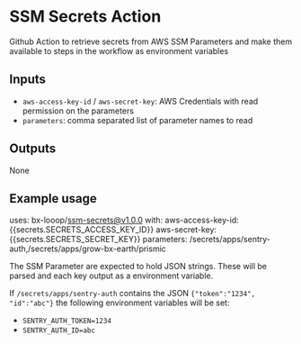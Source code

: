 # SSM Secrets Action

Github Action to retrieve secrets from AWS SSM Parameters and make them available to steps in the workflow as environment variables
## Inputs

- `aws-access-key-id` / `aws-secret-key`: AWS Credentials with read permission on the parameters
- `parameters`: comma separated list of parameter names to read
## Outputs
None

## Example usage

uses: bx-looop/ssm-secrets@v1.0.0
with:
  aws-access-key-id: {{secrets.SECRETS_ACCESS_KEY_ID}}
  aws-secret-key: {{secrets.SECRETS_SECRET_KEY}}
  parameters: /secrets/apps/sentry-auth,/secrets/apps/grow-bx-earth/prismic

The SSM Parameter are expected to hold JSON strings. These will be parsed and each key output as a environment variable.

If `/secrets/apps/sentry-auth` contains the JSON `{"token":"1234", "id":"abc"}` the following environment variables will be set:
- `SENTRY_AUTH_TOKEN=1234`
- `SENTRY_AUTH_ID=abc`